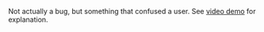 Not actually a bug, but something that confused a user.
See [video demo][demo] for explanation.

[demo]: http://youtu.be/ZwjzRnRwPN8
